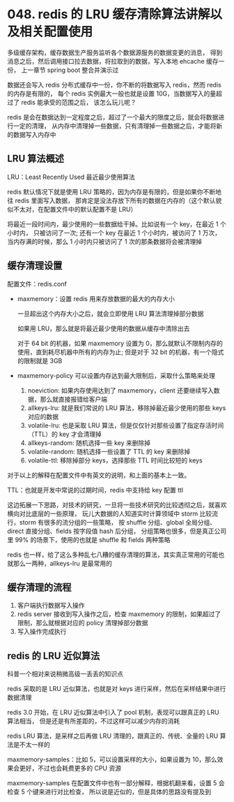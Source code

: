 # 048. redis 的 LRU 缓存清除算法讲解以及相关配置使用

多级缓存架构，缓存数据生产服务监听各个数据源服务的数据变更的消息，
得到消息之后，然后调用接口拉去数据，将拉取到的数据，写入本地 ehcache 缓存一份，
上一章节 spring boot 整合并演示过

数据还会写入 redis 分布式缓存中一份，你不断的将数据写入 redis，然而 redis 的内存是有限的，
每个 redis 实例最大一般也就是设置 10G，当数据写入的量超过了 redis 能承受的范围之后，
该怎么玩儿呢？

redis 是会在数据达到一定程度之后，超过了一个最大的限度之后，就会将数据进行一定的清理，
从内存中清理掉一些数据，只有清理掉一些数据之后，才能将新的数据写入内存中

## LRU 算法概述
LRU：Least Recently Used 最近最少使用算法

redis 默认情况下就是使用 LRU 策略的，因为内存是有限的，但是如果你不断地往 redis 里面写入数据，
那肯定是没法存放下所有的数据在内存的（这个默认貌似不太对，在配置文件中的默认配置不是 LRU）

将最近一段时间内，最少使用的一些数据给干掉。比如说有一个 key，在最近 1 个小时内，
只被访问了一次; 还有一个 key 在最近 1 个小时内，被访问了 1 万次，
当内存满的时候，那么 1 小时内只被访问了 1 次的那条数据将会被清理掉

## 缓存清理设置

配置文件：redis.conf

- maxmemory：设置 redis 用来存放数据的最大的内存大小

    一旦超出这个内存大小之后，就会立即使用 LRU 算法清理掉部分数据

    如果用 LRU，那么就是将最近最少使用的数据从缓存中清除出去

    对于 64 bit 的机器，如果 maxmemory 设置为 0，那么就默认不限制内存的使用，直到耗尽机器中所有的内存为止;
    但是对于 32 bit 的机器，有一个隐式的限制就是 3GB

- maxmemory-policy 可以设置内存达到最大限制后，采取什么策略来处理

    1. noeviction: 如果内存使用达到了 maxmemory，client 还要继续写入数据，那么就直接报错给客户端
    2. allkeys-lru: 就是我们常说的 LRU 算法，移除掉最近最少使用的那些 keys 对应的数据
    3. volatile-lru: 也是采取 LRU 算法，但是仅仅针对那些设置了指定存活时间（TTL）的 key 才会清理掉
    4. allkeys-random: 随机选择一些 key 来删除掉
    5. volatile-random: 随机选择一些设置了 TTL 的 key 来删除掉
    6. volatile-ttl: 移除掉部分 keys，选择那些 TTL 时间比较短的 keys

对于以上的解释在配置文件中有英文的说明，和上面的基本上一致。

TTL：也就是开发中常说的过期时间，redis 中支持给 key 配置 ttl

这边拓展一下思路，对技术的研究，一旦将一些技术研究的比较透彻之后，就喜欢横向对比底层的一些原理，
玩儿大数据的人知道实时计算领域中 storm 比较流行，storm 有很多的流分组的一些策略，
按 shuffle 分组、global 全局分组、direct 直接分组、fields 按字段值 hash 后分组，
分组策略也很多，但是真正公司里 99% 的场景下，使用的也就是 shuffle 和 fields 两种策略

redis 也一样，给了这么多种乱七八糟的缓存清理的算法，其实真正常用的可能也就那么一两种，allkeys-lru 是最常用的

## 缓存清理的流程
1. 客户端执行数据写入操作
2. redis server 接收到写入操作之后，检查 maxmemory 的限制，如果超过了限制，那么就根据对应的 policy 清理掉部分数据
3. 写入操作完成执行

## redis 的 LRU 近似算法

科普一个相对来说稍微高级一丢丢的知识点

redis 采取的是 LRU 近似算法，也就是对 keys 进行采样，然后在采样结果中进行数据清理

redis 3.0 开始，在 LRU 近似算法中引入了 pool 机制，表现可以跟真正的 LRU 算法相当，
但是还是有所差距的，不过这样可以减少内存的消耗

redis LRU 算法，是采样之后再做 LRU 清理的，跟真正的、传统、全量的 LRU 算法是不太一样的

maxmemory-samples：比如 5，可以设置采样的大小，如果设置为 10，那么效果会更好，不过也会耗费更多的 CPU 资源

maxmemory-samples 在配置文件中也有一部分解释，根据机翻来看，设置 5 会检查 5 个键来进行对比检查，
所以说是近似的，但是具体的思路没有提及到


<iframe  height="500px" width="100%" frameborder=0 allowfullscreen="true" :src="$withBase('/ads.html')"></iframe>